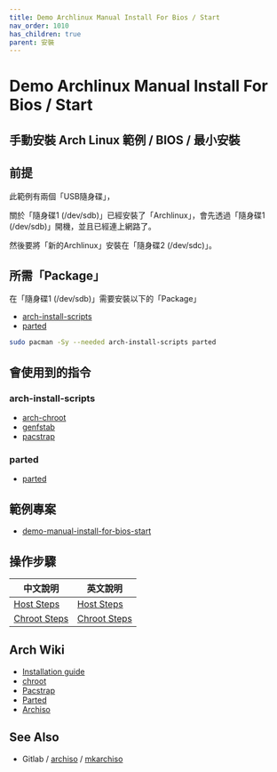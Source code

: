 ```yaml
---
title: Demo Archlinux Manual Install For Bios / Start
nav_order: 1010
has_children: true
parent: 安裝
---
```



# Demo Archlinux Manual Install For Bios / Start


## 手動安裝 Arch Linux 範例 / BIOS / 最小安裝


## 前提

此範例有兩個「USB隨身碟」，

關於「隨身碟1 (/dev/sdb)」已經安裝了「Archlinux」，會先透過「隨身碟1 (/dev/sdb)」開機，並且已經連上網路了。

然後要將「新的Archlinux」安裝在「隨身碟2 (/dev/sdc)」。


## 所需「Package」

在「隨身碟1 (/dev/sdb)」需要安裝以下的「Package」

* [arch-install-scripts](https://archlinux.org/packages/extra/any/arch-install-scripts/)
* [parted](https://archlinux.org/packages/extra/x86_64/parted/)

``` sh
sudo pacman -Sy --needed arch-install-scripts parted
```


## 會使用到的指令


### arch-install-scripts

* [arch-chroot](https://man.archlinux.org/man/extra/arch-install-scripts/arch-chroot.8.en)
* [genfstab](https://man.archlinux.org/man/extra/arch-install-scripts/genfstab.8.en)
* [pacstrap](https://man.archlinux.org/man/pacstrap.8)

### parted

* [parted](https://man.archlinux.org/man/parted.8.en)


## 範例專案

* [demo-manual-install-for-bios-start](https://github.com/samwhelp/note-about-archlinux/tree/gh-pages/_demo/arch-install/demo-manual-install-for-bios-start)


## 操作步驟

| 中文說明 | 英文說明
| --- | --- |
| [Host Steps](https://samwhelp.github.io/note-about-archlinux/read/core/install/demo-manual-install-for-bios-start/host-steps.html) | [Host Steps](https://github.com/samwhelp/note-about-archlinux/blob/gh-pages/_demo/arch-install/demo-manual-install-for-bios-start/host-steps/README.steps.md) |
| [Chroot Steps](https://samwhelp.github.io/note-about-archlinux/read/core/install/demo-manual-install-for-bios-start/chroot-steps.html) | [Chroot Steps](https://github.com/samwhelp/note-about-archlinux/blob/gh-pages/_demo/arch-install/demo-manual-install-for-bios-start/chroot-steps/README.steps.md) |


## Arch Wiki

* [Installation guide](https://wiki.archlinux.org/title/installation_guide)
* [chroot](https://wiki.archlinux.org/title/chroot)
* [Pacstrap](https://wiki.archlinux.org/title/Pacstrap)
* [Parted](https://wiki.archlinux.org/title/Parted)
* [Archiso](https://wiki.archlinux.org/title/archiso)


## See Also

* Gitlab / [archiso](https://gitlab.archlinux.org/archlinux/archiso) / [mkarchiso](https://gitlab.archlinux.org/archlinux/archiso/-/blob/master/archiso/mkarchiso)
